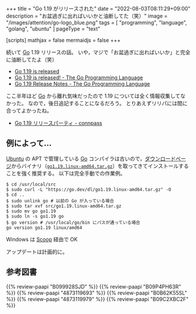 +++
title = "Go 1.19 がリリースされた"
date =  "2022-08-03T08:11:29+09:00"
description = "お盆過ぎに出ればいいかと油断してた（笑）"
image = "/images/attention/go-logo_blue.png"
tags  = [ "programming", "language", "golang", "ubuntu" ]
pageType = "text"

[scripts]
  mathjax = false
  mermaidjs = false
+++

続いて [Go] 1.19 リリースの話。
いや，マジで「お盆過ぎに出ればいいか」と完全に油断してたよ（笑）

- [Go 1.19 is released](https://groups.google.com/g/golang-announce/c/hwjGDuSVZJo)
- [Go 1.19 is released! - The Go Programming Language](https://go.dev/blog/go1.19)
- [Go 1.19 Release Notes - The Go Programming Language](https://go.dev/doc/go1.19)

ここ半年ほど [Go] から離れ気味だったので 1.19 については全く情報収集してなかった。
なので，後日追記することになるだろう。
とりあえずリリパには間に合ってよかったね。

- [Go 1.19 リリースパーティ - connpass](https://gocon.connpass.com/event/253355/)


## 例によって...

[Ubuntu] の APT で管理している [Go] コンパイラは古いので，[ダウンロードページ](https://go.dev/dl/ "Downloads - go.dev")からバイナリ（[`go1.19.linux-amd64.tar.gz`](https://go.dev/dl/go1.19.linux-amd64.tar.gz)）を取ってきてインストールすることを強く推奨する。
以下は完全手動での作業例。

```text
$ cd /usr/local/src
$ sudo curl -L "https://go.dev/dl/go1.19.linux-amd64.tar.gz" -O
$ cd ..
$ sudo unlink go # 以前の Go が入っている場合
$ sudo tar xvf src/go1.19.linux-amd64.tar.gz
$ sudo mv go go1.19
$ sudo ln -s go1.19 go
$ go version # /usr/local/go/bin にパスが通っている場合
go version go1.19 linux/amd64
```

Windows は [Scoop] 経由で OK

アップデートは計画的に。

[Go]: https://go.dev/
[Ubuntu]: https://www.ubuntu.com/ "The leading operating system for PCs, IoT devices, servers and the cloud | Ubuntu"
[Scoop]: https://scoop.sh/

## 参考図書

{{% review-paapi "B099928SJD" %}} <!-- プログラミング言語Go -->
{{% review-paapi "B09P4PH63R" %}} <!-- エキスパートたちのGo言語 -->
{{% review-paapi "4873119693" %}} <!-- 実用 Go 言語 -->
{{% review-paapi "B0B62K55SL" %}} <!-- 詳解Go言語Webアプリケーション開発 -->
{{% review-paapi "4873119979" %}} <!-- Go言語による分散サービス -->
{{% review-paapi "B09C2XBC2F" %}} <!-- Golang Tシャツ -->
